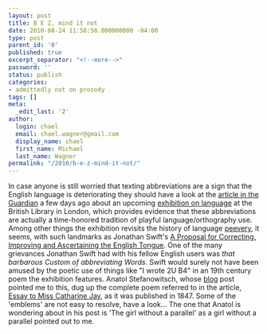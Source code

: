 ```yaml
---
layout: post
title: B E Z, mind it not
date: 2010-08-24 11:58:58.000000000 -04:00
type: post
parent_id: '0'
published: true
excerpt_separator: "<!--more-->"
password: ''
status: publish
categories:
- admittedly not on prosody
tags: []
meta:
  _edit_last: '2'
author:
  login: chael
  email: chael.wagner@gmail.com
  display_name: chael
  first_name: Michael
  last_name: Wagner
permalink: "/2010/b-e-z-mind-it-not/"
---
```

In case anyone is still worried that texting abbreviations are a sign that the English language is deteriorating they should have a look at the [article in the Guardian](http://www.guardian.co.uk/science/2010/aug/18/british-library-textspeak-exhibition) a few days ago about an upcoming [exhibition on language](http://www.bl.uk/evolvingenglish/) at the British Library in London, which provides evidence that these abbreviations are actually a time-honored tradition of playful language/orthography use. Among other things the exhibition revisits the history of language [peevery](http://languagelog.ldc.upenn.edu/nll/?p=1354), it seems, with such landmarks as Jonathan Swift's [A Proposal for Correcting, Improving and Ascertaining the English Tongue](http://andromeda.rutgers.edu/~jlynch/Texts/proposal.html). One of the many grievances Jonathan Swift had with his fellow English users was _that barbarous Custom of abbreviating Words_. Swift would surely not have been amused by the poetic use of things like "I wrote 2U B4" in an 19th century poem the exhibition features. Anatol Stefanowitsch, whose [blog](http://www.wissenslogs.de/wblogs/blog/sprachlog) post pointed me to this, dug up the complete poem referred to in the article, [Essay to Miss Catharine Jay](http://www.wissenslogs.de/wblogs/blog/sprachlog/sprachgebrauch/2010-08-22/sms-k-rzel-im-19.-jahrhundert), as it was published in 1847. Some of the 'emblems' are not easy to resolve, have a look... The one that Anatol is wondering about in his post is 'The girl without a parallel' as a girl without a parallel pointed out to me.

